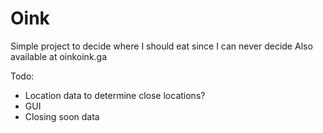 # Oink
Simple project to decide where I should eat since I can never decide 
Also available at oinkoink.ga

Todo:
* Location data to determine close locations?
* GUI
* Closing soon data
